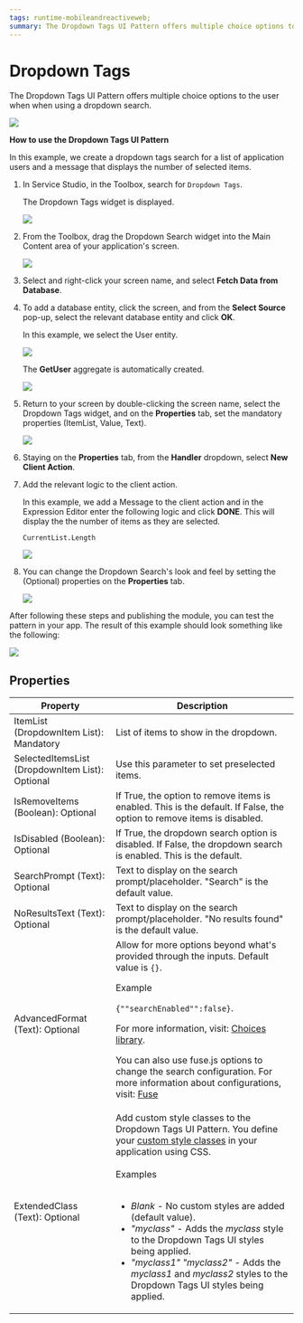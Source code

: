 ```yaml
---
tags: runtime-mobileandreactiveweb;
summary: The Dropdown Tags UI Pattern offers multiple choice options to the user when using a dropdown search.
---
```


# Dropdown Tags

The Dropdown Tags UI Pattern offers multiple choice options to the user when when using a dropdown search.

![](<images/dropdowntags-1-ss.png>)

**How to use the Dropdown Tags UI Pattern**

In this example, we create a dropdown tags search for a list of application users and a message that displays the number of selected items.

1. In Service Studio, in the Toolbox, search for `Dropdown Tags`.

    The Dropdown Tags widget is displayed.

    ![](<images/dropdowntags-2-ss.png>)

1. From the Toolbox, drag the Dropdown Search widget into the Main Content area of your application's screen.

    ![](<images/dropdowntags-3-ss.png>)

1. Select and right-click your screen name, and select **Fetch Data from Database**.

1. To add a database entity, click the screen, and from the **Select Source** pop-up, select the relevant database entity and click **OK**.

    In this example, we select the User entity. 

    ![](<images/dropdowntags-4-ss.png>)

    The **GetUser** aggregate is automatically created.
    
    ![](<images/dropdowntags-5-ss.png>)

1. Return to your screen by double-clicking the screen name, select the Dropdown Tags widget, and on the **Properties** tab, set the mandatory properties (ItemList, Value, Text).

    ![](<images/dropdowntags-6-ss.png>)

1. Staying on the **Properties** tab, from the **Handler** dropdown, select **New Client Action**.

1. Add the relevant logic to the client action. 

   In this example, we add a Message to the client action and in the Expression Editor enter the following logic and click **DONE**. This will display the the number of items as they are selected.

    ``CurrentList.Length``

    ![](<images/dropdowntags-7-ss.png>)

1. You can change the Dropdown Search's look and feel by setting the (Optional) properties on the **Properties** tab.

    ![](<images/dropdowntags-8-ss.png>)

After following these steps and publishing the module, you can test the pattern in your app. The result of this example should look something like the following:

![](<images/dropdowntags-9-ss.png>)



## Properties

| **Property** |  **Description** |
|---|---|
| ItemList (DropdownItem List): Mandatory |  List of items to show in the dropdown. |  
| SelectedItemsList (DropdownItem List): Optional | Use this parameter to set preselected items. |  
| IsRemoveItems (Boolean): Optional | If True, the option to remove items is enabled. This is the default. If False, the option to remove items is disabled.|
| IsDisabled (Boolean): Optional | If True, the dropdown search option is disabled. If False, the dropdown search is enabled. This is the default.|  
| SearchPrompt (Text): Optional | Text to display on the search prompt/placeholder. "Search" is the default value.|  
| NoResultsText (Text): Optional | Text to display on the search prompt/placeholder. "No results found" is the default value.|
| AdvancedFormat (Text): Optional   | Allow for more options beyond what's provided through the inputs. Default value is `{}`. <p> Example</p> ``{""searchEnabled"":false}``. <p> For more information, visit: [Choices library](https://github.com/jshjohnson/Choices). </p><p>You can also use fuse.js options to change the search configuration. For more information about configurations, visit: [Fuse](https://fusejs.io/)  |
| ExtendedClass (Text): Optional  |  Add custom style classes to the Dropdown Tags UI Pattern. You define your [custom style classes](../../../look-feel/css.md) in your application using CSS.<br/><br/>Examples<br/><br/> <ul><li>_Blank_ - No custom styles are added (default value).</li><li>_"myclass"_ - Adds the _myclass_ style to the Dropdown Tags UI styles being applied.</li><li>_"myclass1" "myclass2"_ - Adds the _myclass1_ and _myclass2_ styles to the Dropdown Tags UI styles being applied.</li></ul> |
